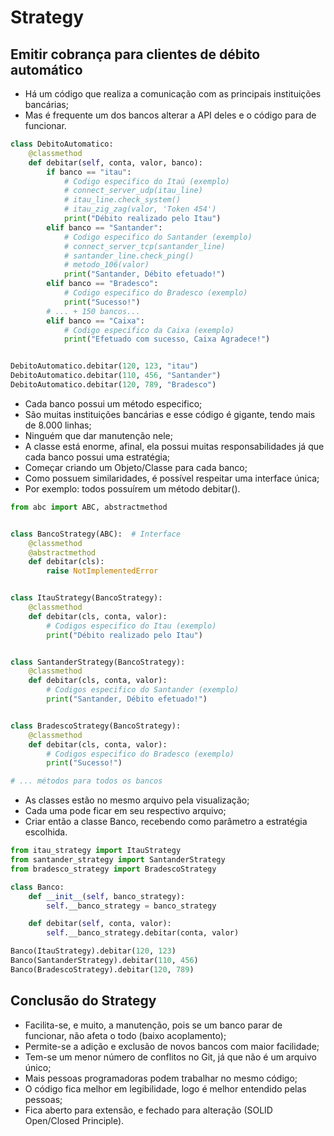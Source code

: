 # **Strategy**

## **Emitir cobrança para clientes de débito automático**

* Há um código que realiza a comunicação com as principais instituições bancárias;
* Mas é frequente um dos bancos alterar a API deles e o código para de funcionar.

~~~py
class DebitoAutomatico:
    @classmethod
    def debitar(self, conta, valor, banco):
        if banco == "itau":
            # Codigo especifico do Itaú (exemplo)
            # connect_server_udp(itau_line)
            # itau_line.check_system()
            # itau_zig_zag(valor, 'Token 454')
            print("Débito realizado pelo Itau")
        elif banco == "Santander":
            # Codigo especifico do Santander (exemplo)
            # connect_server_tcp(santander_line)
            # santander_line.check_ping()
            # metodo_106(valor)
            print("Santander, Débito efetuado!")
        elif banco == "Bradesco":
            # Codigo especifico do Bradesco (exemplo)
            print("Sucesso!")
        # ... + 150 bancos...
        elif banco == "Caixa":
            # Codigo especifico da Caixa (exemplo)
            print("Efetuado com sucesso, Caixa Agradece!")


DebitoAutomatico.debitar(120, 123, "itau")
DebitoAutomatico.debitar(110, 456, "Santander")
DebitoAutomatico.debitar(120, 789, "Bradesco")
~~~

* Cada banco possui um método especifico;
* São muitas instituições bancárias e esse código é gigante, tendo mais de 8.000 linhas;
* Ninguém que dar manutenção nele;
* A classe está enorme, afinal, ela possui muitas responsabilidades já que cada banco possui uma estratégia;
* Começar criando um Objeto/Classe para cada banco;
* Como possuem similaridades, é possível respeitar uma interface única;
* Por exemplo: todos possuírem um método debitar().

~~~py
from abc import ABC, abstractmethod


class BancoStrategy(ABC):  # Interface
    @classmethod
    @abstractmethod
    def debitar(cls):
        raise NotImplementedError


class ItauStrategy(BancoStrategy):
    @classmethod
    def debitar(cls, conta, valor):
        # Codigos especifico do Itau (exemplo)
        print("Débito realizado pelo Itau")


class SantanderStrategy(BancoStrategy):
    @classmethod
    def debitar(cls, conta, valor):
        # Codigos especifico do Santander (exemplo)
        print("Santander, Débito efetuado!")


class BradescoStrategy(BancoStrategy):
    @classmethod
    def debitar(cls, conta, valor):
        # Codigos especifico do Bradesco (exemplo)
        print("Sucesso!")

# ... métodos para todos os bancos
~~~

* As classes estão no mesmo arquivo pela visualização;
* Cada uma pode ficar em seu respectivo arquivo;
* Criar então a classe Banco, recebendo como parâmetro a estratégia escolhida.

~~~py
from itau_strategy import ItauStrategy
from santander_strategy import SantanderStrategy
from bradesco_strategy import BradescoStrategy

class Banco:
    def __init__(self, banco_strategy):
        self.__banco_strategy = banco_strategy

    def debitar(self, conta, valor):
        self.__banco_strategy.debitar(conta, valor)

Banco(ItauStrategy).debitar(120, 123)
Banco(SantanderStrategy).debitar(110, 456)
Banco(BradescoStrategy).debitar(120, 789)
~~~

## **Conclusão do Strategy**

* Facilita-se, e muito, a manutenção, pois se um banco parar de funcionar, não afeta o todo (baixo acoplamento);
* Permite-se a adição e exclusão de novos bancos com maior facilidade;
* Tem-se um menor número de conflitos no Git, já que não é um arquivo único;
* Mais pessoas programadoras podem trabalhar no mesmo código;
* O código fica melhor em legibilidade, logo é melhor entendido pelas pessoas;
* Fica aberto para extensão, e fechado para alteração (SOLID Open/Closed Principle).
